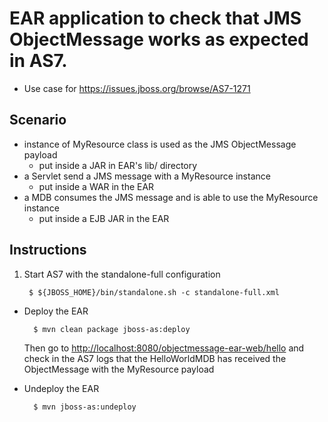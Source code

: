 # EAR application to check that JMS ObjectMessage works as expected in AS7.

* Use case for https://issues.jboss.org/browse/AS7-1271

## Scenario

* instance of MyResource class is used as the JMS ObjectMessage payload
  * put inside a JAR in EAR's lib/ directory
* a Servlet send a JMS message with a MyResource instance
  * put inside a WAR in the EAR
* a MDB consumes the JMS message and is able to use the MyResource instance
  * put inside a EJB JAR in the EAR

## Instructions

1. Start AS7 with the standalone-full configuration


        $ ${JBOSS_HOME}/bin/standalone.sh -c standalone-full.xml


* Deploy the EAR

        $ mvn clean package jboss-as:deploy


  Then go to [http://localhost:8080/objectmessage-ear-web/hello](http://localhost:8080/objectmessage-ear-web/hello)
  and check in the AS7 logs that the HelloWorldMDB has received the ObjectMessage with the MyResource payload

* Undeploy the EAR

        $ mvn jboss-as:undeploy

